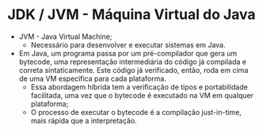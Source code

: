 # JDK / JVM - Máquina Virtual do Java

- JVM - Java Virtual Machine;
  - Necessário para desenvolver e executar sistemas em Java.
- Em Java, um programa passa por um pré-compilador que gera um bytecode, uma representação intermediária do código já compilada e correta sintaticamente. Este código já verificado, então, roda em cima de uma VM específica para cada plataforma.
  - Essa abordagem híbrida tem a verificação de tipos e portabilidade facilitada, uma vez que o bytecode é executado na VM em qualquer plataforma;
  - O processo de executar o bytecode é a compilação just-in-time, mais rápida que a interpretação.
